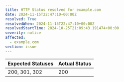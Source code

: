 ```yaml
---
title: HTTP Status resolved for example.com
date: 2024-11-15T22:47:10+00:00Z
resolved: True
resolvedWhen: 2024-11-15T22:47:10+00:00Z
resolvedStartTime: 2024-10-25T21:09:43.191474+00:00
severity: notice
affected:
  - example.com
section: issue
---
```


| Expected Statuses | Actual Status  |
|-------------------|----------------|
| 200, 301, 302 | 200 |
